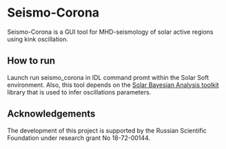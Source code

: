 # Seismo-Corona
Seismo-Corona is a GUI tool for MHD-seismology of solar active regions using kink oscillation.

## How to run
Launch run seismo_corona in IDL command promt within the Solar Soft environment.
Also, this tool depends on the [Solar Bayesian Analysis toolkit](https://github.com/Sergey-Anfinogentov/SoBAT) library that is used to infer oscillations parameters.

## Acknowledgements
The development of this project is supported by the Russian Scientific Foundation under research grant No 18-72-00144.
